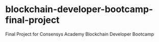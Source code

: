 # blockchain-developer-bootcamp-final-project
Final Project for Consensys Academy Blockchain Developer Bootcamp
